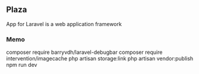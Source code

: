 
## Plaza

App for Laravel is a web application framework


### Memo
composer require barryvdh/laravel-debugbar
composer require intervention/imagecache
php artisan storage:link
php artisan vendor:publish
npm run dev